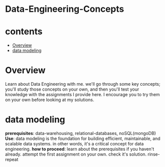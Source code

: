 # Data-Engineering-Concepts

# contents
- [Overview](#Overview)
- [data modeling](#data_modeling)

# Overview
Learn about Data Engineering with me. we'll go through some key concepts; you'll study those
concepts on your own, and then you'll test your knowledge with the assignments I provide here.
I encourage you to try them on your own before looking at my solutions.

# data modeling
**prerequisites**: data-warehousing, relational-databases, noSQL(mongoDB)
**Use**: data modeling is the foundation for building efficient, maintainable, and scalable data systems. in other words, it's a critical concept for data engineering.
**how to proceed**: learn about the prerequisites if you haven't already. attempt the first assignment on your own. check it's solution. rinse-repeat

